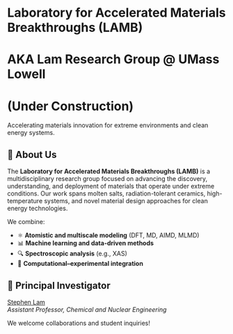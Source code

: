 # Laboratory for Accelerated Materials Breakthroughs (LAMB)
# AKA Lam Research Group @ UMass Lowell
# (Under Construction)

Accelerating materials innovation for extreme environments and clean energy systems.


## 🧭 About Us
The **Laboratory for Accelerated Materials Breakthroughs (LAMB)** is a multidisciplinary research group focused on advancing the discovery, understanding, and deployment of materials that operate under extreme conditions. Our work spans molten salts, radiation-tolerant ceramics, high-temperature systems, and novel material design approaches for clean energy technologies.

We combine:

- ⚛️ **Atomistic and multiscale modeling** (DFT, MD, AIMD, MLMD)
- 📊 **Machine learning and data-driven methods**
- 🔍 **Spectroscopic analysis** (e.g., XAS)
- 🔄 **Computational–experimental integration**

## 👥 Principal Investigator
[Stephen Lam](mailto:stephen_lam@uml.edu)  
*Assistant Professor, Chemical and Nuclear Engineering*

We welcome collaborations and student inquiries!

